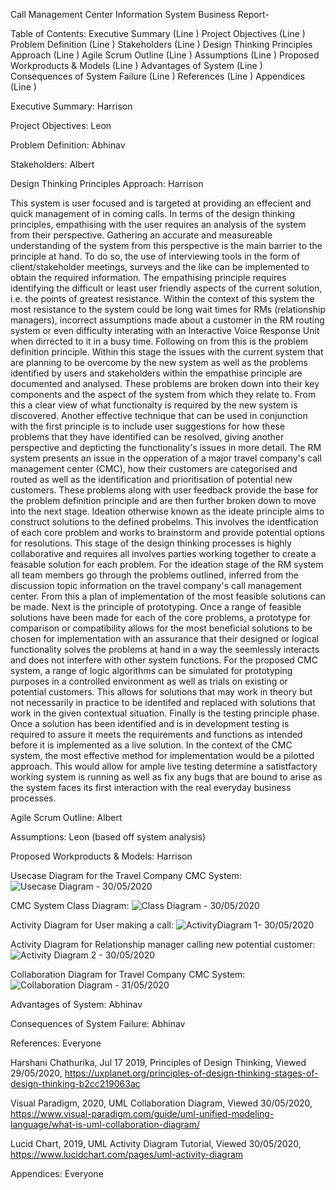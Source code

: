 Call Management Center Information System Business Report-

Table of Contents:
Executive Summary                                                            (Line )
Project Objectives                                                               (Line )
Problem Definition                                                               (Line )
Stakeholders                                                                       (Line )
Design Thinking Principles Approach                                 (Line )
Agile Scrum Outline                                                            (Line )
Assumptions                                                                       (Line )
Proposed Workproducts & Models                                     (Line )
Advantages of System                                                        (Line )
Consequences of System Failure                                       (Line )
References                                                                          (Line )
Appendices                                                                         (Line )

Executive Summary: Harrison



Project Objectives: Leon

Problem Definition: Abhinav

Stakeholders: Albert

Design Thinking Principles Approach: Harrison

This system is user focused and is targeted at providing an effecient and quick management of in coming calls. In terms of the design thinking principles, empathising with the user requires an analysis of the system from their perspective. Gathering an accurate and measureable understanding of the system from this perspective is the main barrier to the principle at hand. To do so, the use of interviewing tools in the form of client/stakeholder meetings, surveys and the like can be implemented to obtain the required information. The empathising principle requires identifying the difficult or least user friendly aspects of the current solution, i.e. the points of greatest resistance. Within the context of this system the most resistance to the system could be long wait times for RMs (relationship managers), incorrect assumptions made about a customer in the RM routing system or even difficulty interating with an Interactive Voice Response Unit when dirrected to it in a busy time.
Following on from this is the problem definition principle. Within this stage the issues with the current system that are planning to be overcome by the new system as well as the problems identified by users and stakeholders within the empathise principle are documented and analysed. These problems are broken down into their key components and the aspect of the system from which they relate to. From this a clear view of what functionalty is required by the new system is discovered. Another effective technique that can be used in conjunction with the first principle is to include user suggestions for how these problems that they have identified can be resolved, giving another perspective and depticting the functionality's issues in more detail. The RM system presents an issue in the opperation of a major travel company's call management center (CMC), how their customers are categorised and routed as well as the identification and prioritisation of potential new customers. These problems along with user feedback provide the base for the problem definition principle and are then further broken down to move into the next stage.
Ideation otherwise known as the ideate principle aims to construct solutions to the defined probelms. This involves the identfication of each core problem and works to brainstorm and provide potential options for resolutions. This stage of the design thinking processes is highly collaborative and requires all involves parties working together to create a feasable solution for each problem. For the ideation stage of the RM system all team members go through the problems outlined, inferred from the discussion topic information on the travel company's call management center. From this a plan of implementation of the most feasible solutions can be made.
Next is the principle of prototyping. Once a range of feasible solutions have been made for each of the core problems, a prototype for comparison or compatibility allows for the most beneficial solutions to be chosen for implementation with an assurance that their designed or logical functionality solves the problems at hand in a way the seemlessly interacts and does not interfere with other system functions. For the proposed CMC system, a range of logic algorithms can be simulated for prototyping purposes in a controlled environment as well as trials on existing or potential customers. This allows for solutions that may work in theory but not necessarily in practice to be identifed and replaced with solutions that work in the given contextual situation.
Finally is the testing principle phase. Once a solution has been identified and is in development testing is required to assure it meets the requirements and functions as intended before it is implemented as a live solution. In the context of the CMC system, the most effective method for implementation would be a pilotted approach. This would allow for ample live testing determine a satistfactory working system is running as well as fix any bugs that are bound to arise as the system faces its first interaction with the real everyday business processes.

Agile Scrum Outline: Albert

Assumptions: Leon
(based off system analysis)

Proposed Workproducts & Models: Harrison

Usecase Diagram for the Travel Company CMC System:
![Usecase Diagram - 30/05/2020](usecase.png)

CMC System Class Diagram:
![Class Diagram - 30/05/2020](ISDM_classDiagram.png)

Activity Diagram for User making a call:
![ActivityDiagram 1- 30/05/2020](activity1.png)

Activity Diagram for Relationship manager calling new potential customer:
![Activity Diagram 2 - 30/05/2020](activity2.png)

Collaboration Diagram for Travel Company CMC System:
![Collaboration Diagram - 31/05/2020](collab.png)

Advantages of System: Abhinav

Consequences of System Failure: Abhinav

References: Everyone

Harshani Chathurika, Jul 17 2019, Principles of Design Thinking, Viewed 29/05/2020, <https://uxplanet.org/principles-of-design-thinking-stages-of-design-thinking-b2cc219063ac>

Visual Paradigm, 2020, UML Collaboration Diagram, Viewed 30/05/2020, <https://www.visual-paradigm.com/guide/uml-unified-modeling-language/what-is-uml-collaboration-diagram/>

Lucid Chart, 2019, UML Activity Diagram Tutorial, Viewed 30/05/2020, <https://www.lucidchart.com/pages/uml-activity-diagram>

Appendices: Everyone
